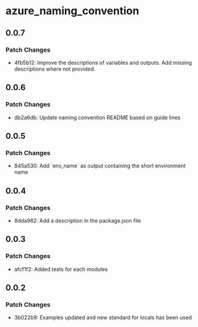 # azure_naming_convention

## 0.0.7

### Patch Changes

- 4fb5b12: Improve the descriptions of variables and outputs. Add missing descriptions where not provided.

## 0.0.6

### Patch Changes

- db2a6db: Update naming convention README based on guide lines

## 0.0.5

### Patch Changes

- 845a530: Add ´env_name´ as output containing the short environment name

## 0.0.4

### Patch Changes

- 8dda982: Add a description in the package.json file

## 0.0.3

### Patch Changes

- afcf1f2: Added tests for each modules

## 0.0.2

### Patch Changes

- 3b022b9: Examples updated and new standard for locals has been used
